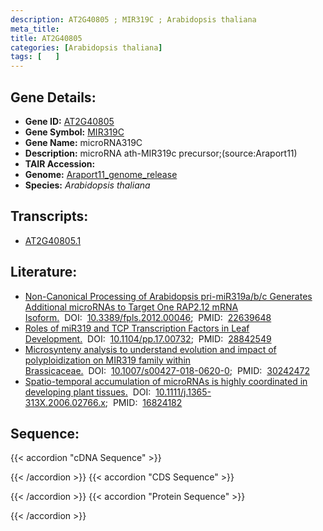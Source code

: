 ```yaml
---
description: AT2G40805 ; MIR319C ; Arabidopsis thaliana
meta_title:
title: AT2G40805
categories: [Arabidopsis thaliana]
tags: [   ]
---
```


## Gene Details:
- **Gene ID:** [AT2G40805](https://www.arabidopsis.org/locus?name=AT2G40805)
- **Gene Symbol:** <u>MIR319C</u>
- **Gene Name:** microRNA319C
- **Description:**   microRNA ath-MIR319c precursor;(source:Araport11)
- **TAIR Accession:** 
- **Genome:** [Araport11_genome_release](https://www.arabidopsis.org/download/list?dir=Genes%2FAraport11_genome_release)
- **Species:** *Arabidopsis thaliana*

## Transcripts:
   -  [AT2G40805.1](https://www.arabidopsis.org/gene?name=AT2G40805.1)
## Literature:
   - [Non-Canonical Processing of Arabidopsis pri-miR319a/b/c Generates Additional  microRNAs to Target One RAP2.12 mRNA Isoform.](https://www.doi.org/10.3389/fpls.2012.00046)&nbsp;&nbsp;DOI:&nbsp;&nbsp;[10.3389/fpls.2012.00046](https://www.doi.org/10.3389/fpls.2012.00046);&nbsp;&nbsp;PMID:&nbsp;&nbsp;[22639648](https://pubmed.ncbi.nlm.nih.gov/22639648/)
   - [Roles of miR319 and TCP Transcription Factors in Leaf Development.](https://www.doi.org/10.1104/pp.17.00732)&nbsp;&nbsp;DOI:&nbsp;&nbsp;[10.1104/pp.17.00732](https://www.doi.org/10.1104/pp.17.00732);&nbsp;&nbsp;PMID:&nbsp;&nbsp;[28842549](https://pubmed.ncbi.nlm.nih.gov/28842549/)
   - [Microsynteny analysis to understand evolution and impact of polyploidization on  MIR319 family within Brassicaceae.](https://www.doi.org/10.1007/s00427-018-0620-0)&nbsp;&nbsp;DOI:&nbsp;&nbsp;[10.1007/s00427-018-0620-0](https://www.doi.org/10.1007/s00427-018-0620-0);&nbsp;&nbsp;PMID:&nbsp;&nbsp;[30242472](https://pubmed.ncbi.nlm.nih.gov/30242472/)
   - [Spatio-temporal accumulation of microRNAs is highly coordinated in developing  plant tissues.](https://www.doi.org/10.1111/j.1365-313X.2006.02766.x)&nbsp;&nbsp;DOI:&nbsp;&nbsp;[10.1111/j.1365-313X.2006.02766.x](https://www.doi.org/10.1111/j.1365-313X.2006.02766.x);&nbsp;&nbsp;PMID:&nbsp;&nbsp;[16824182](https://pubmed.ncbi.nlm.nih.gov/16824182/)
## Sequence:
{{< accordion "cDNA Sequence" >}}

{{< /accordion >}}
{{< accordion "CDS Sequence" >}}

{{< /accordion >}}
{{< accordion "Protein Sequence" >}}

{{< /accordion >}}

